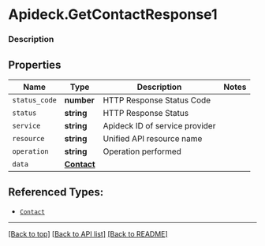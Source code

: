 # Apideck.GetContactResponse1

### Description

## Properties
Name | Type | Description | Notes
------------ | ------------- | ------------- | -------------
`status_code` | **number** | HTTP Response Status Code | 
`status` | **string** | HTTP Response Status | 
`service` | **string** | Apideck ID of service provider | 
`resource` | **string** | Unified API resource name | 
`operation` | **string** | Operation performed | 
`data` | [**Contact**](Contact.md) |  | 





## Referenced Types:





* [`Contact`](Contact.md)

---

[[Back to top]](#) [[Back to API list]](../../../../README.md#documentation-for-api-endpoints) [[Back to README]](../../../../README.md)


